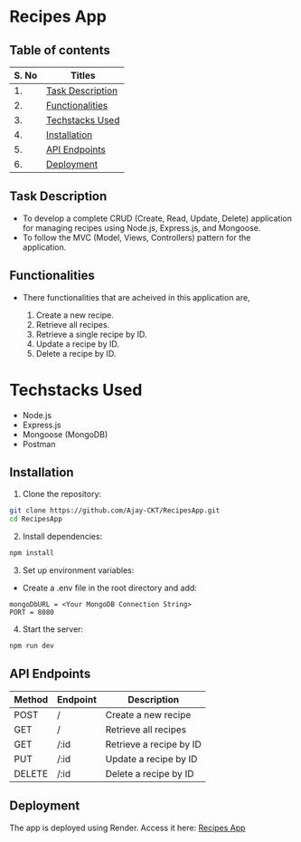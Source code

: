 # Recipes App

## Table of contents

| S. No | Titles                                |
| ----- | ------------------------------------- |
| 1.    | [Task Description](#task-description) |
| 2.    | [Functionalities](#functionalities)   |
| 3.    | [Techstacks Used](#techstacks-used)   |
| 4.    | [Installation](#installation)         |
| 5.    | [API Endpoints](#api-endpoints)       |
| 6.    | [Deployment](#deployment)             |

## Task Description

- To develop a complete CRUD (Create, Read, Update, Delete) application for managing recipes using Node.js, Express.js, and Mongoose.
- To follow the MVC (Model, Views, Controllers) pattern for the application.

## Functionalities

- There functionalities that are acheived in this application are,

  1. Create a new recipe.
  2. Retrieve all recipes.
  3. Retrieve a single recipe by ID.
  4. Update a recipe by ID.
  5. Delete a recipe by ID.

# Techstacks Used

- Node.js
- Express.js
- Mongoose (MongoDB)
- Postman

## Installation

1. Clone the repository:

```bash
git clone https://github.com/Ajay-CKT/RecipesApp.git
cd RecipesApp
```

2. Install dependencies:

```bash
npm install
```

3. Set up environment variables:

- Create a .env file in the root directory and add:

```plaintext
mongoDbURL = <Your MongoDB Connection String>
PORT = 8080
```

4. Start the server:

```bash
npm run dev
```

## API Endpoints

| Method | Endpoint | Description             |
| ------ | -------- | ----------------------- |
| POST   | /        | Create a new recipe     |
| GET    | /        | Retrieve all recipes    |
| GET    | /:id     | Retrieve a recipe by ID |
| PUT    | /:id     | Update a recipe by ID   |
| DELETE | /:id     | Delete a recipe by ID   |

## Deployment

The app is deployed using Render. Access it here: [Recipes App]()
